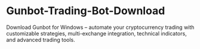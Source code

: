 # Gunbot-Trading-Bot-Download
Download Gunbot for Windows – automate your cryptocurrency trading with customizable strategies, multi-exchange integration, technical indicators, and advanced trading tools.
